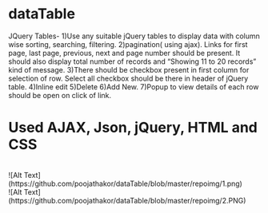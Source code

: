 # dataTable
JQuery Tables- 1)Use any suitable jQuery tables to display data with column wise sorting, searching, filtering. 2)pagination( using ajax). Links for first page, last page, previous, next and page number should be present. It should also display total number of records and “Showing 11 to 20 records” kind of message. 3)There should be checkbox present in first column for selection of row. Select all checkbox should be there in header of jQuery table. 4)Inline edit 5)Delete 6)Add New. 7)Popup to view details of each row should be open on click of link.
<br />
# Used AJAX, Json, jQuery, HTML and CSS
<br />
![Alt Text](https://github.com/poojathakor/dataTable/blob/master/repoimg/1.png)
<br />
![Alt Text](https://github.com/poojathakor/dataTable/blob/master/repoimg/2.PNG)
